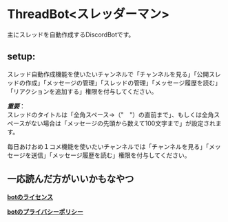 # ThreadBot<スレッダーマン>  
  
主にスレッドを自動作成するDiscordBotです。  
  
## **setup**:  
スレッド自動作成機能を使いたいチャンネルで「チャンネルを見る」「公開スレッドの作成」「メッセージの管理」「スレッドの管理」「メッセージ履歴を読む」「リアクションを追加する」権限を付与してください。  
  
***重要***：  
スレッドのタイトルは「全角スペース→（"　"）の直前まで」、もしくは全角スペースがない場合は「メッセージの先頭から数えて100文字まで」が設定されます。  
  
  
  
  
毎日あけおめ１コメ機能を使いたいチャンネルでは「チャンネルを見る」「メッセージを送信」「メッセージ履歴を読む」権限を付与してください。  
  
  
  
  
  
## 一応読んだ方がいいかもなやつ  
  
  
**[botのライセンス](https://tontonpaa.github.io/license/)**
  
  
**[botのプライバシーポリシー](https://tontonpaa.github.io/privacy-policy/)**